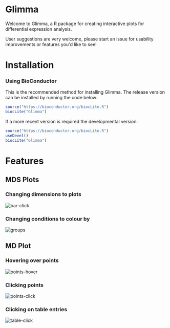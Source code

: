 # Glimma
Welcome to Glimma, a R package for creating interactive plots for differential expression analysis.

User suggestions are very welcome, please start an issue for usability improvements or features you'd like to see!

# Installation

### Using BioConductor
This is the recommended method for installing Glimma. The release version can be installed by running the code below:

```r
source("https://bioconductor.org/biocLite.R")
biocLite("Glimma")
```

If a more recent version is required the developmental version:

```r
source("https://bioconductor.org/biocLite.R")
useDevel()
biocLite("Glimma")
```

# Features
## MDS Plots
### Changing dimensions to plots
![bar-click](https://raw.githubusercontent.com/shians/glimma/master/images-doc/MDS-click.gif)

### Changing conditions to colour by
![groups](https://raw.githubusercontent.com/shians/glimma/master/images-doc/MDS-groups.gif)

## MD Plot
### Hovering over points
![points-hover](https://raw.githubusercontent.com/shians/glimma/master/images-doc/point-hover.gif)

### Clicking points
![points-click](https://raw.githubusercontent.com/shians/glimma/master/images-doc/point-click.gif)

### Clicking on table entries
![table-click](https://raw.githubusercontent.com/shians/glimma/master/images-doc/table-search.gif)
